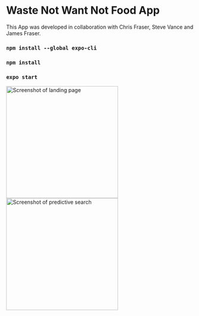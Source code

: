 # Waste Not Want Not Food App

This App was developed in collaboration with Chris Fraser, Steve Vance and James Fraser.

### `npm install --global expo-cli`

### `npm install`

### `expo start`

<img width="300" alt="Screenshot of landing page" src="https://user-images.githubusercontent.com/56137428/117441602-88e48980-af2d-11eb-92fd-a25fc71c777c.png">

<img width="300" alt="Screenshot of predictive search" src="https://user-images.githubusercontent.com/56137428/117441736-c0533600-af2d-11eb-8f06-37a186ada15b.png">

